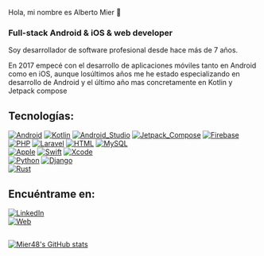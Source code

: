 Hola, mi nombre es Alberto Mier 👋
### Full-stack Android & iOS & web developer

Soy desarrollador de software profesional desde hace más de 7 años.

En 2017 empecé con el desarrollo de aplicaciones móviles tanto en Android como en iOS, aunque losúltimos años me he estado especializando en desarrollo de Android y el último año mas concretamente en Kotlin y Jetpack compose

## Tecnologías:
[![Android](https://img.shields.io/badge/Android-3DDC84?style=for-the-badge&logo=android&logoColor=white&labelColor=101010)]()
[![Kotlin](https://img.shields.io/badge/Kotlin-B125EA?style=for-the-badge&logo=kotlin&logoColor=white&labelColor=101010)]()
[![Android_Studio](https://img.shields.io/badge/Android_Studio-3DDC84?style=for-the-badge&logo=android-studio&logoColor=white&labelColor=101010)]()
[![Jetpack_Compose](https://img.shields.io/badge/Jetpack_Compose-669C34?style=for-the-badge&logo=jetpack-compose&logoColor=white&labelColor=101010)]()
[![Firebase](https://img.shields.io/badge/Firebase-FFCA28?style=for-the-badge&logo=firebase&logoColor=white&labelColor=101010)]()
</br>
[![PHP](https://img.shields.io/badge/PHP-AEB2D5?style=for-the-badge&logo=php&logoColor=white&labelColor=101010)]()
[![Laravel](https://img.shields.io/badge/Laravel-FB503B?style=for-the-badge&logo=laravel&logoColor=white&labelColor=101010)]()
[![HTML](https://img.shields.io/badge/HTML-E34C26?style=for-the-badge&logo=html5&logoColor=white&labelColor=101010)]()
[![MySQL](https://img.shields.io/badge/MySQL-00758F?style=for-the-badge&logo=mysql&logoColor=white&labelColor=101010)]()
</br>
[![Apple](https://img.shields.io/badge/iOS-999999?style=for-the-badge&logo=apple&logoColor=white&labelColor=101010)]()
[![Swift](https://img.shields.io/badge/Swift-FA7343?style=for-the-badge&logo=swift&logoColor=white&labelColor=101010)]()
[![Xcode](https://img.shields.io/badge/Xcode-1575F9?style=for-the-badge&logo=xcode&logoColor=white&labelColor=101010)]()
<br/>
[![Python](https://img.shields.io/badge/Python-FFDE57?style=for-the-badge&logo=python&logoColor=white&labelColor=101010)]()
[![Django](https://img.shields.io/badge/Django-092E20?style=for-the-badge&logo=django&logoColor=white&labelColor=101010)]()
<br/>
[![Rust](https://img.shields.io/badge/Rust-B7410E?style=for-the-badge&logo=rust&logoColor=white&labelColor=101010)]()

## Encuéntrame en:
[![LinkedIn](https://img.shields.io/badge/LinkedIn-Alberto_Mier_Fernandez-0077B5?style=for-the-badge&logo=linkedin&logoColor=white&labelColor=101010)](https://www.linkedin.com/in/Alberto-Mier-Fernandez)
<br/>
[![Web](https://img.shields.io/badge/Web-albertomier.com-14a1f0?style=for-the-badge&logo=dev.to&logoColor=white&labelColor=101010)](https://www.albertomier.com)
<br/>

##
[![Mier48's GitHub stats](https://github-readme-stats.vercel.app/api/top-langs/?username=mier48&locale=es&theme=transparent&text_color=ffffff&layout=compact&custom_title=Estadísticas)](https://github.com/mier48?tab=repositories)
